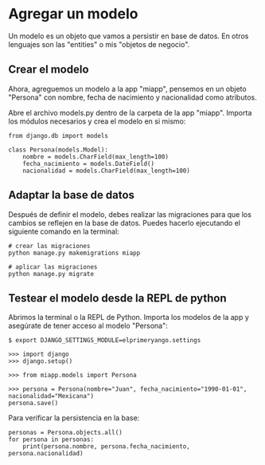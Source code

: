 # Agregar un modelo

Un modelo es un objeto que vamos a persistir en base de datos. En otros lenguajes son las "entities" o mis "objetos de negocio".

## Crear el modelo

Ahora, agreguemos un modelo a la app "miapp", pensemos en un objeto "Persona" con nombre, fecha de nacimiento y nacionalidad como atributos.

Abre el archivo models.py dentro de la carpeta de la app "miapp". Importa los módulos necesarios y crea el modelo en si mismo:

```
from django.db import models

class Persona(models.Model):
    nombre = models.CharField(max_length=100)
    fecha_nacimiento = models.DateField()
    nacionalidad = models.CharField(max_length=100)

```

## Adaptar la base de datos

Después de definir el modelo, debes realizar las migraciones para que los cambios se reflejen en la base de datos. Puedes hacerlo ejecutando el siguiente comando en la terminal:

```
# crear las migraciones
python manage.py makemigrations miapp

# aplicar las migraciones
python manage.py migrate
```

## Testear el modelo desde la REPL de python

Abrimos la terminal o la REPL de Python. Importa los modelos de la app y asegúrate de tener acceso al modelo "Persona":

```
$ export DJANGO_SETTINGS_MODULE=elprimeryango.settings

>>> import django
>>> django.setup()

>>> from miapp.models import Persona

>>> persona = Persona(nombre="Juan", fecha_nacimiento="1990-01-01", nacionalidad="Mexicana")
persona.save()
```

Para verificar la persistencia en la base:

```
personas = Persona.objects.all()
for persona in personas:
    print(persona.nombre, persona.fecha_nacimiento, persona.nacionalidad)
```

